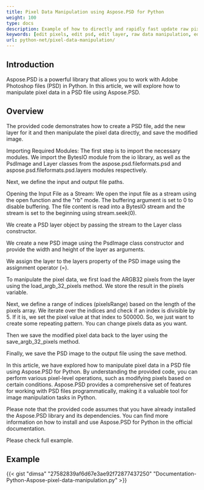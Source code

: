 ```yaml
---
title: Pixel Data Manipulation using Aspose.PSD for Python
weight: 100
type: docs
description: Example of how to directly and rapidly fast update raw pixel data using PSD Python API
keywords: [edit pixels, edit psd, edit layer, raw data manipulation, edit psd data, psd api, python, code sample]
url: python-net/pixel-data-manipulation/
---
```


## **Introduction**
Aspose.PSD is a powerful library that allows you to work with Adobe Photoshop files (PSD) in Python. In this article, we will explore how to manipulate pixel data in a PSD file using Aspose.PSD.

## **Overview**
The provided code demonstrates how to create a PSD file, add the new layer for it and then manipulate the pixel data directly, and save the modified image.

Importing Required Modules: The first step is to import the necessary modules. We import the BytesIO module from the io library, as well as the PsdImage and Layer classes from the aspose.psd.fileformats.psd and aspose.psd.fileformats.psd.layers modules respectively.

Next, we define the input and output file paths. 

Opening the Input File as a Stream: We open the input file as a stream using the open function and the "rb" mode. The buffering argument is set to 0 to disable buffering. The file content is read into a BytesIO stream and the stream is set to the beginning using stream.seek(0).

We create a PSD layer object by passing the stream to the Layer class constructor.

We create a new PSD image using the PsdImage class constructor and provide the width and height of the layer as arguments.

We assign the layer to the layers property of the PSD image using the assignment operator (=).

To manipulate the pixel data, we first load the ARGB32 pixels from the layer using the load_argb_32_pixels method. We store the result in the pixels variable.

Next, we define a range of indices (pixelsRange) based on the length of the pixels array. We iterate over the indices and check if an index is divisible by 5. If it is, we set the pixel value at that index to 500000. So, we just want to create some repeating pattern. You can change pixels data as you want.

Then we save the modified pixel data back to the layer using the save_argb_32_pixels method.

Finally, we save the PSD image to the output file using the save method.

In this article, we have explored how to manipulate pixel data in a PSD file using Aspose.PSD for Python. By understanding the provided code, you can perform various pixel-level operations, such as modifying pixels based on certain conditions. Aspose.PSD provides a comprehensive set of features for working with PSD files programmatically, making it a valuable tool for image manipulation tasks in Python.

Please note that the provided code assumes that you have already installed the Aspose.PSD library and its dependencies. You can find more information on how to install and use Aspose.PSD for Python in the official documentation.

Please check full example.

## **Example**
{{< gist "dimsa" "27582839af6d67e3ae92f72877437250" "Documentation-Python-Aspose-pixel-data-manipulation.py" >}}